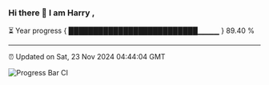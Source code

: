 ### Hi there 👋 I am Harry , 

⏳ Year progress { ██████████████████████████▁▁▁▁ } 89.40 %

---

⏰ Updated on Sat, 23 Nov 2024 04:44:04 GMT

![Progress Bar CI](https://github.com/duykhang68/duykhang68/workflows/Progress%20Bar%20CI/badge.svg)
